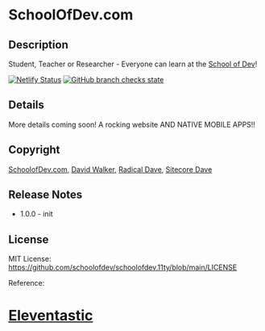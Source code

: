 # SchoolOfDev.com
## Description
Student, Teacher or Researcher - Everyone can learn at the [School of Dev](https://schoolofdev.com)!

[![Netlify Status](https://api.netlify.com/api/v1/badges/93d58efc-cfd8-4387-a200-378fcff19d5c/deploy-status)](https://app.netlify.com/sites/schoolofdev/deploys)
[![GitHub branch checks state](https://img.shields.io/github/checks-status/schoolofdev/schoolofdev.11ty/main)](https://github.com/schoolofdev/schoolofdev.11ty/main)

## Details
More details coming soon! A rocking website AND NATIVE MOBILE APPS!!

## Copyright
[SchoolofDev.com](https://schoolofdev.com), [David Walker](https://radicaldave.com), [Radical Dave](https://github.com/radical-dave), [Sitecore Dave](https://github.com/sitecoredave)

## Release Notes
- 1.0.0 - init

## License
MIT License: https://github.com/schoolofdev/schoolofdev.11ty/blob/main/LICENSE

Reference:
# [Eleventastic](https://eleventastic.netlify.com)
